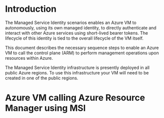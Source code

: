 # Introduction
The Managed Service Identity scenarios enables an Azure VM to autonomously, using its own managed identity, to directly authenticate and interact with other Azure services using short-lived bearer tokens.  The lifecycle of this identity is tied to the overall lifecycle of the VM itself.

This document describes the necessary sequence steps to enable an Azure VM to call the control plane (ARM) to perform management operations upon resources within Azure.

The Managed Service Identity infrastructure is presently deployed in all public Azure regions.  To use this infrastructure your VM will need to be created in one of the public regions. 

# Azure VM calling Azure Resource Manager using MSI
